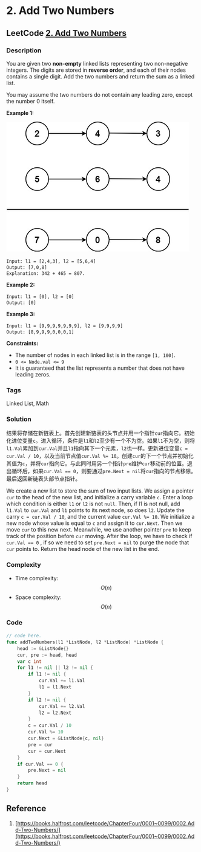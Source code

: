 # 2. Add Two Numbers

## LeetCode [2. Add Two Numbers](https://leetcode-cn.com/problems/add-two-numbers/)

### Description

You are given two **non-empty** linked lists representing two non-negative integers. The digits are stored in **reverse order**, and each of their nodes contains a single digit. Add the two numbers and return the sum as a linked list.

You may assume the two numbers do not contain any leading zero, except the number 0 itself.

**Example 1:**

![](../.gitbook/assets/image.png)

```text
Input: l1 = [2,4,3], l2 = [5,6,4]
Output: [7,0,8]
Explanation: 342 + 465 = 807.
```

**Example 2:**

```text
Input: l1 = [0], l2 = [0]
Output: [0]
```

**Example 3:**

```text
Input: l1 = [9,9,9,9,9,9,9], l2 = [9,9,9,9]
Output: [8,9,9,9,0,0,0,1]
```

**Constraints:**

* The number of nodes in each linked list is in the range `[1, 100]`.
* `0 <= Node.val <= 9`
* It is guaranteed that the list represents a number that does not have leading zeros.

### Tags

Linked List, Math

### Solution

结果将存储在新链表上。首先创建新链表的头节点并用一个指针`cur`指向它。初始化进位变量`c`。进入循环，条件是`l1`和`l2`至少有一个不为空。如果`l1`不为空，则将`l1.Val`累加到`cur.Val`并且`l1`指向其下一个元素，`l2`也一样。更新进位变量`c = cur.Val / 10`，以及当前节点值`cur.Val %= 10`。创建`cur`的下一个节点并初始化其值为`c`，并将`cur`指向它。与此同时用另一个指针`pre`维护`cur`移动前的位置。退出循环后，如果`cur.Val == 0`，则要通过`pre.Next = nil`将`cur`指向的节点移除。最后返回新链表头部节点指针。

We create a new list to store the sum of two input lists. We assign a pointer `cur` to the head of the new list,  and initialize a carry variable `c`. Enter a loop which condition is either `l1` or `l2` is not `null`. Then, if l1 is not null, add `l1.Val` to `cur.Val` and `l1` points to its next node, so does `l2`. Update the carry `c = cur.Val / 10`, and the current value `cur.Val %= 10`. We initialize a new node whose value is equal to `c` and assign it to `cur.Next`. Then we move `cur` to this new next. Meanwhile, we use another pointer `pre` to keep track of the position before `cur` moving. After the loop, we have to check if    `cur.Val == 0` , if so we need to set `pre.Next = nil` to purge the node that `cur` points to. Return the head node of the new list in the end.

### Complexity

* Time complexity: $$O(n)$$
* Space complexity: $$O(n)$$

### Code

```go
// code here.
func addTwoNumbers(l1 *ListNode, l2 *ListNode) *ListNode {
	head := &ListNode{}
	cur, pre := head, head
	var c int
	for l1 != nil || l2 != nil {
		if l1 != nil {
			cur.Val += l1.Val
			l1 = l1.Next
		}
		if l2 != nil {
			cur.Val += l2.Val
			l2 = l2.Next
		}
		c = cur.Val / 10
		cur.Val %= 10
		cur.Next = &ListNode{c, nil}
		pre = cur
		cur = cur.Next
	}
	if cur.Val == 0 {
		pre.Next = nil
	}
	return head
}
```

## Reference

1. [https://books.halfrost.com/leetcode/ChapterFour/0001~0099/0002.Add-Two-Numbers/](https://books.halfrost.com/leetcode/ChapterFour/0001~0099/0002.Add-Two-Numbers/)

